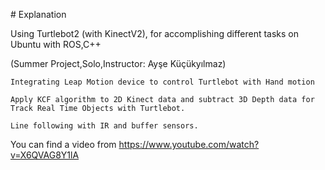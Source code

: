 # Explanation 

Using Turtlebot2 (with KinectV2), for accomplishing different tasks on Ubuntu with ROS,C++

(Summer Project,Solo,Instructor: Ayşe Küçükyılmaz)

    Integrating Leap Motion device to control Turtlebot with Hand motion

    Apply KCF algorithm to 2D Kinect data and subtract 3D Depth data for Track Real Time Objects with Turtlebot.

    Line following with IR and buffer sensors.


You can find a video from 
https://www.youtube.com/watch?v=X6QVAG8Y1lA
